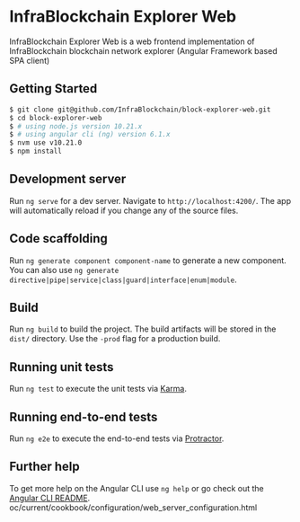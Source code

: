 InfraBlockchain Explorer Web
========================

InfraBlockchain Explorer Web is a web frontend implementation of InfraBlockchain blockchain network explorer (Angular Framework based SPA client)


Getting Started
------------

```bash
$ git clone git@github.com/InfraBlockchain/block-explorer-web.git
$ cd block-explorer-web
$ # using node.js version 10.21.x
$ # using angular cli (ng) version 6.1.x
$ nvm use v10.21.0
$ npm install
```

Development server
------------

Run `ng serve` for a dev server. Navigate to `http://localhost:4200/`. The app will automatically reload if you change any of the source files.


Code scaffolding
------------

Run `ng generate component component-name` to generate a new component. You can also use `ng generate directive|pipe|service|class|guard|interface|enum|module`.

Build
------------

Run `ng build` to build the project. The build artifacts will be stored in the `dist/` directory. Use the `-prod` flag for a production build.

Running unit tests
------------

Run `ng test` to execute the unit tests via [Karma](https://karma-runner.github.io).

Running end-to-end tests
------------

Run `ng e2e` to execute the end-to-end tests via [Protractor](http://www.protractortest.org/).

Further help
------------

To get more help on the Angular CLI use `ng help` or go check out the [Angular CLI README](https://github.com/angular/angular-cli/blob/master/README.md).
oc/current/cookbook/configuration/web_server_configuration.html
